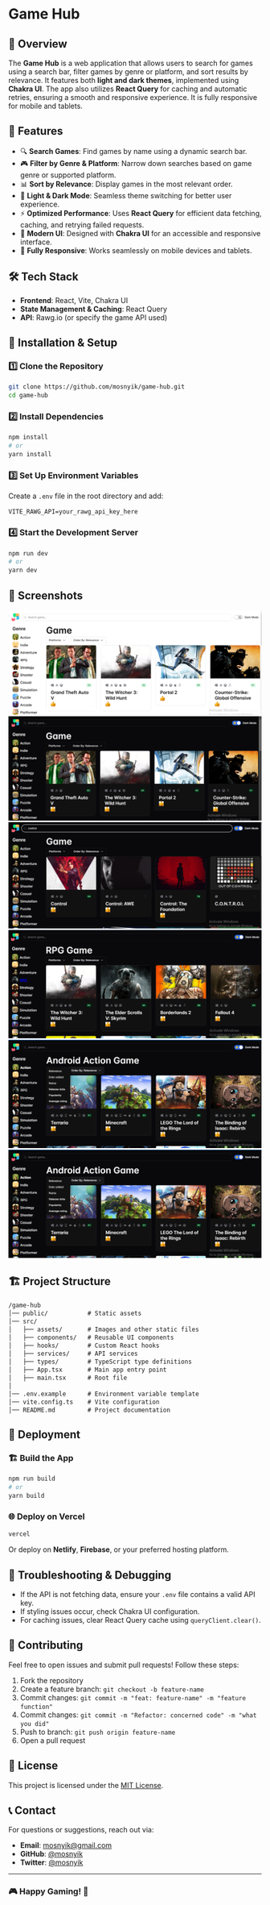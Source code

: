 # Game Hub

## 📌 Overview
The **Game Hub** is a web application that allows users to search for games using a search bar, filter games by genre or platform, and sort results by relevance. It features both **light and dark themes**, implemented using **Chakra UI**. The app also utilizes **React Query** for caching and automatic retries, ensuring a smooth and responsive experience. It is fully responsive for mobile and tablets.

## 🚀 Features
- 🔍 **Search Games**: Find games by name using a dynamic search bar.
- 🎮 **Filter by Genre & Platform**: Narrow down searches based on game genre or supported platform.
- 📊 **Sort by Relevance**: Display games in the most relevant order.
- 🌙 **Light & Dark Mode**: Seamless theme switching for better user experience.
- ⚡ **Optimized Performance**: Uses **React Query** for efficient data fetching, caching, and retrying failed requests.
- 🎨 **Modern UI**: Designed with **Chakra UI** for an accessible and responsive interface.
- 📱 **Fully Responsive**: Works seamlessly on mobile devices and tablets.

## 🛠️ Tech Stack
- **Frontend**: React, Vite, Chakra UI
- **State Management & Caching**: React Query
- **API**: Rawg.io (or specify the game API used)

## 🔧 Installation & Setup
### 1️⃣ Clone the Repository
```bash
git clone https://github.com/mosnyik/game-hub.git
cd game-hub
```

### 2️⃣ Install Dependencies
```bash
npm install
# or
yarn install
```

### 3️⃣ Set Up Environment Variables
Create a `.env` file in the root directory and add:
```env
VITE_RAWG_API=your_rawg_api_key_here
```

### 4️⃣ Start the Development Server
```bash
npm run dev
# or
yarn dev
```

## 📸 Screenshots
![Light Theme](public/screenshots/light-theme.png)
![Dark Theme](public/screenshots/dark-theme.png)
![Search games](public/screenshots/search-feature.png)
![Select genre](public/screenshots/select-genre.png)
![Select platform](public/screenshots/select-genre&platform.png)
![Sort by relevence](public/screenshots/sort-by-relevance.png)


## 🏗️ Project Structure
```
/game-hub
│── public/           # Static assets
│── src/
│   ├── assets/       # Images and other static files
│   ├── components/   # Reusable UI components
│   ├── hooks/        # Custom React hooks
│   ├── services/     # API services
│   ├── types/        # TypeScript type definitions
│   ├── App.tsx       # Main app entry point
│   ├── main.tsx      # Root file
│
│── .env.example      # Environment variable template
│── vite.config.ts    # Vite configuration
│── README.md         # Project documentation
```

## 🚀 Deployment
### 🏗️ Build the App
```bash
npm run build
# or
yarn build
```
### 🌐 Deploy on Vercel
```bash
vercel
```
Or deploy on **Netlify**, **Firebase**, or your preferred hosting platform.

## 🐛 Troubleshooting & Debugging
- If the API is not fetching data, ensure your `.env` file contains a valid API key.
- If styling issues occur, check Chakra UI configuration.
- For caching issues, clear React Query cache using `queryClient.clear()`.

## 🙌 Contributing
Feel free to open issues and submit pull requests! Follow these steps:
1. Fork the repository
2. Create a feature branch: `git checkout -b feature-name`
3. Commit changes: `git commit -m "feat: feature-name" -m "feature function"`
4. Commit changes: `git commit -m "Refactor: concerned code" -m "what you did"`
5. Push to branch: `git push origin feature-name`
6. Open a pull request

## 📜 License
This project is licensed under the [MIT License](LICENSE).

## 📞 Contact
For questions or suggestions, reach out via:
- **Email**: mosnyik@gmail.com
- **GitHub**: [@mosnyik](https://github.com/mosnyik)
- **Twitter**: [@mosnyik](https://twitter.com/mosnyik)

---
### 🎮 Happy Gaming! 🚀

